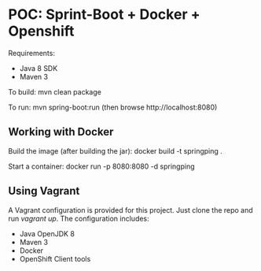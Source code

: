 POC: Sprint-Boot + Docker + Openshift
=====================================

Requirements:
* Java 8 SDK
* Maven 3

To build: mvn clean package

To run: mvn spring-boot:run (then browse http://localhost:8080)

Working with Docker
-------------------

Build the image (after building the jar): docker build -t springping .

Start a container: docker run -p 8080:8080 -d springping

Using Vagrant
-------------

A Vagrant configuration is provided for this project. Just clone the repo and run _vagrant up_.
The configuration includes:

* Java OpenJDK 8
* Maven 3
* Docker
* OpenShift Client tools
